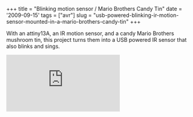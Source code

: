 +++
title = "Blinking motion sensor / Mario Brothers Candy Tin"
date = '2009-09-15'
tags = ["avr"]
slug = "usb-powered-blinking-ir-motion-sensor-mounted-in-a-mario-brothers-candy-tin"
+++

With an attiny13A, an IR motion sensor, and a candy Mario Brothers
mushroom tin, this project turns them into a USB powered IR sensor that
also blinks and sings.


<iframe src="http://www.youtube.com/embed/A2rH835xQhY" style="border: none"></iframe>
